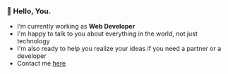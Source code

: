 ###  👋 Hello, You.

- I’m currently working as **Web Developer**
- I'm happy to talk to you about everything in the world, not just technology
- I'm also ready to help you realize your ideas if you need a partner or a developer
- Contact me [here](https://www.mihi.dev/contact)
